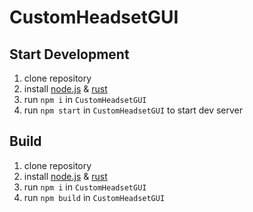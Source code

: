 # CustomHeadsetGUI

## Start Development
1. clone repository
2. install [node.js](https://nodejs.org/) & [rust](https://www.rust-lang.org/tools/install)
3. run `npm i` in `CustomHeadsetGUI`
4. run `npm start` in `CustomHeadsetGUI` to start dev server

## Build
1. clone repository
2. install [node.js](https://nodejs.org/) & [rust](https://www.rust-lang.org/tools/install)
3. run `npm i` in `CustomHeadsetGUI`
4. run `npm build` in `CustomHeadsetGUI`
